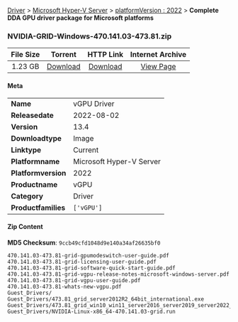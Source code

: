 
[Driver](/README.md)  >  [Microsoft Hyper-V Server](/index/Driver/Microsoft_Hyper-V_Server.md)  >  [platformVersion : 2022](/index/Driver/Microsoft_Hyper-V_Server/2022.md)  >  **Complete DDA GPU driver package for Microsoft platforms**


### NVIDIA-GRID-Windows-470.141.03-473.81.zip

| **File Size** | **Torrent**  | **HTTP Link** | **Internet Archive** |
|:-------------:|:------------:|:-------------:|:--------------------:|
| 1.23 GB |  [Download](https://archive.org/download/nvgpu_NVIDIA-GRID-Windows-470.141.03-473.81.zip_zasybhma/nvgpu_NVIDIA-GRID-Windows-470.141.03-473.81.zip_zasybhma_archive.torrent)       | [Download](https://archive.org/compress/nvgpu_NVIDIA-GRID-Windows-470.141.03-473.81.zip_zasybhma) | [View Page](https://archive.org/details/nvgpu_NVIDIA-GRID-Windows-470.141.03-473.81.zip_zasybhma)       |

#### Meta

<table>
<tr><td><strong>Name</strong></td><td>vGPU Driver</td></tr>
<tr><td><strong>Releasedate</strong></td><td>2022-08-02</td></tr>
<tr><td><strong>Version</strong></td><td>13.4</td></tr>
<tr><td><strong>Downloadtype</strong></td><td>Image</td></tr>
<tr><td><strong>Linktype</strong></td><td>Current</td></tr>
<tr><td><strong>Platformname</strong></td><td>Microsoft Hyper-V Server</td></tr>
<tr><td><strong>Platformversion</strong></td><td>2022</td></tr>
<tr><td><strong>Productname</strong></td><td>vGPU</td></tr>
<tr><td><strong>Category</strong></td><td>Driver</td></tr>
<tr><td><strong>Productfamilies</strong></td><td><code>['vGPU']</code></td></tr>
</table>

#### Zip Content

**MD5 Checksum**: `9ccb49cfd1048d9e140a34af26635bf0`

```text
470.141.03-473.81-grid-gpumodeswitch-user-guide.pdf
470.141.03-473.81-grid-licensing-user-guide.pdf
470.141.03-473.81-grid-software-quick-start-guide.pdf
470.141.03-473.81-grid-vgpu-release-notes-microsoft-windows-server.pdf
470.141.03-473.81-grid-vgpu-user-guide.pdf
470.141.03-473.81-whats-new-vgpu.pdf
Guest_Drivers/
Guest_Drivers/473.81_grid_server2012R2_64bit_international.exe
Guest_Drivers/473.81_grid_win10_win11_server2016_server2019_server2022_64bit_international.exe
Guest_Drivers/NVIDIA-Linux-x86_64-470.141.03-grid.run
```